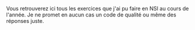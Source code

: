 Vous retrouverez ici tous les exercices que j'ai pu faire en NSI au cours de l'année.
Je ne promet en aucun cas un code de qualité ou même des réponses juste.
